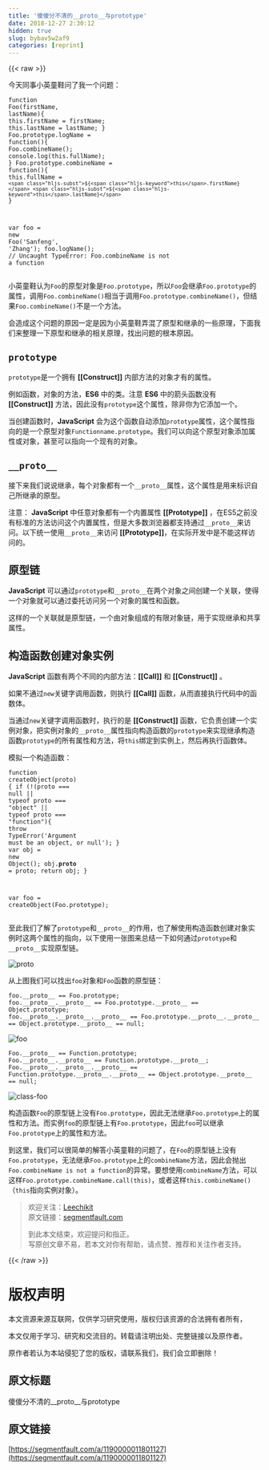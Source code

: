 ```yaml
---
title: '傻傻分不清的__proto__与prototype' 
date: 2018-12-27 2:30:12
hidden: true
slug: bybav5w2af9
categories: [reprint]
---
```


{{< raw >}}

                    
<p>今天同事小英童鞋问了我一个问题：</p>
<div class="widget-codetool" style="display:none;">
      <div class="widget-codetool--inner">
      <span class="selectCode code-tool" data-toggle="tooltip" data-placement="top" title="" data-original-title="全选"></span>
      <span type="button" class="copyCode code-tool" data-toggle="tooltip" data-placement="top" data-clipboard-text="function Foo(firstName, lastName){
    this.firstName = firstName;
    this.lastName = lastName; 
}
Foo.prototype.logName = function(){
    Foo.combineName();
    console.log(this.fullName);
}
Foo.prototype.combineName = function(){
    this.fullName = `${this.firstName} ${this.lastName}`
}

var foo = new Foo('Sanfeng', 'Zhang');
foo.logName(); // Uncaught TypeError: Foo.combineName is not a function" title="" data-original-title="复制"></span>
      <span type="button" class="saveToNote code-tool" data-toggle="tooltip" data-placement="top" title="" data-original-title="放进笔记"></span>
      </div>
      </div><pre class="hljs javascript"><code><span class="hljs-function"><span class="hljs-keyword">function</span> <span class="hljs-title">Foo</span>(<span class="hljs-params">firstName, lastName</span>)</span>{
    <span class="hljs-keyword">this</span>.firstName = firstName;
    <span class="hljs-keyword">this</span>.lastName = lastName; 
}
Foo.prototype.logName = <span class="hljs-function"><span class="hljs-keyword">function</span>(<span class="hljs-params"></span>)</span>{
    Foo.combineName();
    <span class="hljs-built_in">console</span>.log(<span class="hljs-keyword">this</span>.fullName);
}
Foo.prototype.combineName = <span class="hljs-function"><span class="hljs-keyword">function</span>(<span class="hljs-params"></span>)</span>{
    <span class="hljs-keyword">this</span>.fullName = <span class="hljs-string">`<span class="hljs-subst">${<span class="hljs-keyword">this</span>.firstName}</span> <span class="hljs-subst">${<span class="hljs-keyword">this</span>.lastName}</span>`</span>
}

<span class="hljs-keyword">var</span> foo = <span class="hljs-keyword">new</span> Foo(<span class="hljs-string">'Sanfeng'</span>, <span class="hljs-string">'Zhang'</span>);
foo.logName(); <span class="hljs-comment">// Uncaught TypeError: Foo.combineName is not a function</span></code></pre>
<p>小英童鞋认为<code>Foo</code>的原型对象是<code>Foo.prototype</code>，所以<code>Foo</code>会继承<code>Foo.prototype</code>的属性，调用<code>Foo.combineName()</code>相当于调用<code>Foo.prototype.combineName()</code>，但结果<code>Foo.combineName()</code>不是一个方法。</p>
<p>会造成这个问题的原因一定是因为小英童鞋弄混了原型和继承的一些原理，下面我们来整理一下原型和继承的相关原理，找出问题的根本原因。</p>
<h2 id="articleHeader0"><code>prototype</code></h2>
<p><code>prototype</code>是一个拥有 <strong>[[Construct]]</strong> 内部方法的对象才有的属性。</p>
<p>例如函数，对象的方法，<strong>ES6</strong> 中的类。注意 <strong>ES6</strong> 中的箭头函数没有 <strong>[[Construct]]</strong> 方法，因此没有<code>prototype</code>这个属性，除非你为它添加一个。</p>
<p>当创建函数时，<strong>JavaScript</strong> 会为这个函数自动添加<code>prototype</code>属性，这个属性指向的是一个原型对象<code>Functionname.prototype</code>。我们可以向这个原型对象添加属性或对象，甚至可以指向一个现有的对象。</p>
<h2 id="articleHeader1"><code>__proto__</code></h2>
<p>接下来我们说说继承，每个对象都有一个<code>__proto__</code>属性，这个属性是用来标识自己所继承的原型。</p>
<p>注意： <strong>JavaScript</strong> 中任意对象都有一个内置属性 <strong>[[Prototype]]</strong> ，在ES5之前没有标准的方法访问这个内置属性，但是大多数浏览器都支持通过<code>__proto__</code>来访问。以下统一使用<code>__proto__</code>来访问 <strong>[[Prototype]]</strong>，在实际开发中是不能这样访问的。</p>
<h2 id="articleHeader2">原型链</h2>
<p><strong>JavaScript</strong> 可以通过<code>prototype</code>和<code>__proto__</code>在两个对象之间创建一个关联，使得一个对象就可以通过委托访问另一个对象的属性和函数。</p>
<p>这样的一个关联就是原型链，一个由对象组成的有限对象链，用于实现继承和共享属性。</p>
<h2 id="articleHeader3">构造函数创建对象实例</h2>
<p><strong>JavaScript</strong> 函数有两个不同的内部方法：<strong>[[Call]]</strong> 和 <strong>[[Construct]]</strong> 。</p>
<p>如果不通过<code>new</code>关键字调用函数，则执行 <strong>[[Call]]</strong> 函数，从而直接执行代码中的函数体。</p>
<p>当通过<code>new</code>关键字调用函数时，执行的是 <strong>[[Construct]]</strong> 函数，它负责创建一个实例对象，把实例对象的<code>__proto__</code>属性指向构造函数的<code>prototype</code>来实现继承构造函数<code>prototype</code>的所有属性和方法，将<code>this</code>绑定到实例上，然后再执行函数体。</p>
<p>模拟一个构造函数：</p>
<div class="widget-codetool" style="display:none;">
      <div class="widget-codetool--inner">
      <span class="selectCode code-tool" data-toggle="tooltip" data-placement="top" title="" data-original-title="全选"></span>
      <span type="button" class="copyCode code-tool" data-toggle="tooltip" data-placement="top" data-clipboard-text="function createObject(proto) {
    if (!(proto === null || typeof proto === &quot;object&quot; || typeof proto === &quot;function&quot;){
        throw TypeError('Argument must be an object, or null');
    }
    var obj = new Object();
    obj.__proto__ = proto;
    return obj;
}

var foo = createObject(Foo.prototype);" title="" data-original-title="复制"></span>
      <span type="button" class="saveToNote code-tool" data-toggle="tooltip" data-placement="top" title="" data-original-title="放进笔记"></span>
      </div>
      </div><pre class="hljs javascript"><code><span class="hljs-function"><span class="hljs-keyword">function</span> <span class="hljs-title">createObject</span>(<span class="hljs-params">proto</span>) </span>{
    <span class="hljs-keyword">if</span> (!(proto === <span class="hljs-literal">null</span> || <span class="hljs-keyword">typeof</span> proto === <span class="hljs-string">"object"</span> || <span class="hljs-keyword">typeof</span> proto === <span class="hljs-string">"function"</span>){
        <span class="hljs-keyword">throw</span> <span class="hljs-built_in">TypeError</span>(<span class="hljs-string">'Argument must be an object, or null'</span>);
    }
    <span class="hljs-keyword">var</span> obj = <span class="hljs-keyword">new</span> <span class="hljs-built_in">Object</span>();
    obj.__proto__ = proto;
    <span class="hljs-keyword">return</span> obj;
}

<span class="hljs-keyword">var</span> foo = createObject(Foo.prototype);</code></pre>
<p>至此我们了解了<code>prototype</code>和<code>__proto__</code>的作用，也了解使用构造函数创建对象实例时这两个属性的指向，以下使用一张图来总结一下如何通过<code>prototype</code>和<code>__proto__</code>实现原型链。</p>
<p><span class="img-wrap"><img data-src="/img/remote/1460000011806323?w=800&amp;h=737" src="https://static.alili.tech/img/remote/1460000011806323?w=800&amp;h=737" alt="proto" title="proto" style="cursor: pointer; display: inline;"></span></p>
<p>从上图我们可以找出<code>foo</code>对象和<code>Foo</code>函数的原型链：</p>
<div class="widget-codetool" style="display:none;">
      <div class="widget-codetool--inner">
      <span class="selectCode code-tool" data-toggle="tooltip" data-placement="top" title="" data-original-title="全选"></span>
      <span type="button" class="copyCode code-tool" data-toggle="tooltip" data-placement="top" data-clipboard-text="foo.__proto__ == Foo.prototype;
foo.__proto__.__proto__ == Foo.prototype.__proto__ == Object.prototype;
foo.__proto__.__proto__.__proto__ == Foo.prototype.__proto__.__proto__ == Object.prototype.__proto__ == null;" title="" data-original-title="复制"></span>
      <span type="button" class="saveToNote code-tool" data-toggle="tooltip" data-placement="top" title="" data-original-title="放进笔记"></span>
      </div>
      </div><pre class="hljs markdown"><code>foo.<span class="hljs-strong">__proto__</span> == Foo.prototype;
foo.<span class="hljs-strong">__proto__</span>.<span class="hljs-strong">__proto__</span> == Foo.prototype.<span class="hljs-strong">__proto__</span> == Object.prototype;
foo.<span class="hljs-strong">__proto__</span>.<span class="hljs-strong">__proto__</span>.<span class="hljs-strong">__proto__</span> == Foo.prototype.<span class="hljs-strong">__proto__</span>.<span class="hljs-strong">__proto__</span> == Object.prototype.<span class="hljs-strong">__proto__</span> == null;</code></pre>
<p><span class="img-wrap"><img data-src="/img/remote/1460000011801133?w=770&amp;h=104" src="https://static.alili.tech/img/remote/1460000011801133?w=770&amp;h=104" alt="foo" title="foo" style="cursor: pointer;"></span></p>
<div class="widget-codetool" style="display:none;">
      <div class="widget-codetool--inner">
      <span class="selectCode code-tool" data-toggle="tooltip" data-placement="top" title="" data-original-title="全选"></span>
      <span type="button" class="copyCode code-tool" data-toggle="tooltip" data-placement="top" data-clipboard-text="Foo.__proto__ == Function.prototype;
Foo.__proto__.__proto__ == Function.prototype.__proto__;
Foo.__proto__.__proto__.__proto__ == Function.prototype.__proto__.__proto__ == Object.prototype.__proto__ == null;" title="" data-original-title="复制"></span>
      <span type="button" class="saveToNote code-tool" data-toggle="tooltip" data-placement="top" title="" data-original-title="放进笔记"></span>
      </div>
      </div><pre class="hljs markdown"><code>Foo.<span class="hljs-strong">__proto__</span> == Function.prototype;
Foo.<span class="hljs-strong">__proto__</span>.<span class="hljs-strong">__proto__</span> == Function.prototype.<span class="hljs-strong">__proto__</span>;
Foo.<span class="hljs-strong">__proto__</span>.<span class="hljs-strong">__proto__</span>.<span class="hljs-strong">__proto__</span> == Function.prototype.<span class="hljs-strong">__proto__</span>.<span class="hljs-strong">__proto__</span> == Object.prototype.<span class="hljs-strong">__proto__</span> == null;</code></pre>
<p><span class="img-wrap"><img data-src="/img/remote/1460000011801134?w=840&amp;h=104" src="https://static.alili.tech/img/remote/1460000011801134?w=840&amp;h=104" alt="class-foo" title="class-foo" style="cursor: pointer; display: inline;"></span></p>
<p>构造函数<code>Foo</code>的原型链上没有<code>Foo.prototype</code>，因此无法继承<code>Foo.prototype</code>上的属性和方法。而实例<code>foo</code>的原型链上有<code>Foo.prototype</code>，因此<code>foo</code>可以继承<code>Foo.prototype</code>上的属性和方法。</p>
<p>到这里，我们可以很简单的解答小英童鞋的问题了，在<code>Foo</code>的原型链上没有<code>Foo.prototype</code>，无法继承<code>Foo.prototype</code>上的<code>combineName</code>方法，因此会抛出<code>Foo.combineName is not a function</code>的异常。要想使用<code>combineName</code>方法，可以这样<code>Foo.prototype.combineName.call(this)</code>，或者这样<code>this.combineName()</code>（<code>this</code>指向实例对象）。</p>
<blockquote>
<p>欢迎关注：<a href="https://segmentfault.com/u/leechikit/articles">Leechikit</a><br>原文链接：<a href="https://segmentfault.com/a/1190000011801127" target="_blank">segmentfault.com</a></p>
<p>到此本文结束，欢迎提问和指正。<br>写原创文章不易，若本文对你有帮助，请点赞、推荐和关注作者支持。</p>
</blockquote>

                
{{< /raw >}}

# 版权声明
本文资源来源互联网，仅供学习研究使用，版权归该资源的合法拥有者所有，

本文仅用于学习、研究和交流目的。转载请注明出处、完整链接以及原作者。

原作者若认为本站侵犯了您的版权，请联系我们，我们会立即删除！

## 原文标题
傻傻分不清的__proto__与prototype

## 原文链接
[https://segmentfault.com/a/1190000011801127](https://segmentfault.com/a/1190000011801127)

